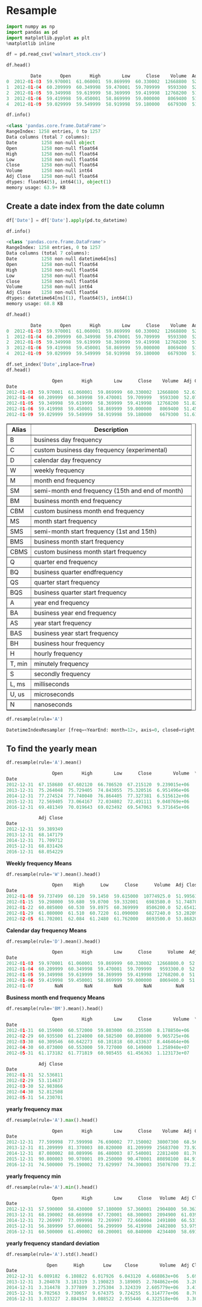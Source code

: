 Resample
===
```py
import numpy as np
import pandas as pd
import matplotlib.pyplot as plt
%matplotlib inline
```
```py
df = pd.read_csv('walmart_stock.csv')
```
```py
df.head()
```
```py
         Date       Open       High        Low      Close    Volume  Adj Close
0  2012-01-03  59.970001  61.060001  59.869999  60.330002  12668800  52.619235
1  2012-01-04  60.209999  60.349998  59.470001  59.709999   9593300  52.078475
2  2012-01-05  59.349998  59.619999  58.369999  59.419998  12768200  51.825539
3  2012-01-06  59.419998  59.450001  58.869999  59.000000   8069400  51.459220
4  2012-01-09  59.029999  59.549999  58.919998  59.180000   6679300  51.616215
```
```py
df.info()
```
```py
<class 'pandas.core.frame.DataFrame'>
RangeIndex: 1258 entries, 0 to 1257
Data columns (total 7 columns):
Date         1258 non-null object
Open         1258 non-null float64
High         1258 non-null float64
Low          1258 non-null float64
Close        1258 non-null float64
Volume       1258 non-null int64
Adj Close    1258 non-null float64
dtypes: float64(5), int64(1), object(1)
memory usage: 63.9+ KB
```
## Create a date index from the date column
```py
df['Date'] = df['Date'].apply(pd.to_datetime)
```
```py
df.info()
```
```py
<class 'pandas.core.frame.DataFrame'>
RangeIndex: 1258 entries, 0 to 1257
Data columns (total 7 columns):
Date         1258 non-null datetime64[ns]
Open         1258 non-null float64
High         1258 non-null float64
Low          1258 non-null float64
Close        1258 non-null float64
Volume       1258 non-null int64
Adj Close    1258 non-null float64
dtypes: datetime64[ns](1), float64(5), int64(1)
memory usage: 68.8 KB
```
```py
df.head()
```
```py
         Date       Open       High        Low      Close    Volume  Adj Close
0  2012-01-03  59.970001  61.060001  59.869999  60.330002  12668800  52.619235
1  2012-01-04  60.209999  60.349998  59.470001  59.709999   9593300  52.078475
2  2012-01-05  59.349998  59.619999  58.369999  59.419998  12768200  51.825539
3  2012-01-06  59.419998  59.450001  58.869999  59.000000   8069400  51.459220
4  2012-01-09  59.029999  59.549999  58.919998  59.180000   6679300  51.616215
```
```py
df.set_index('Date',inplace=True)
df.head()
```
```py
                 Open       High        Low      Close    Volume  Adj Close
Date                                                                       
2012-01-03  59.970001  61.060001  59.869999  60.330002  12668800  52.619235
2012-01-04  60.209999  60.349998  59.470001  59.709999   9593300  52.078475
2012-01-05  59.349998  59.619999  58.369999  59.419998  12768200  51.825539
2012-01-06  59.419998  59.450001  58.869999  59.000000   8069400  51.459220
2012-01-09  59.029999  59.549999  58.919998  59.180000   6679300  51.616215
```

<table border="1" class="docutils">
<colgroup>
<col width="13%" />
<col width="87%" />
</colgroup>
<thead valign="bottom">
<tr class="row-odd"><th class="head">Alias</th>
<th class="head">Description</th>
</tr>
</thead>
<tbody valign="top">
<tr class="row-even"><td>B</td>
<td>business day frequency</td>
</tr>
<tr class="row-odd"><td>C</td>
<td>custom business day frequency (experimental)</td>
</tr>
<tr class="row-even"><td>D</td>
<td>calendar day frequency</td>
</tr>
<tr class="row-odd"><td>W</td>
<td>weekly frequency</td>
</tr>
<tr class="row-even"><td>M</td>
<td>month end frequency</td>
</tr>
<tr class="row-odd"><td>SM</td>
<td>semi-month end frequency (15th and end of month)</td>
</tr>
<tr class="row-even"><td>BM</td>
<td>business month end frequency</td>
</tr>
<tr class="row-odd"><td>CBM</td>
<td>custom business month end frequency</td>
</tr>
<tr class="row-even"><td>MS</td>
<td>month start frequency</td>
</tr>
<tr class="row-odd"><td>SMS</td>
<td>semi-month start frequency (1st and 15th)</td>
</tr>
<tr class="row-even"><td>BMS</td>
<td>business month start frequency</td>
</tr>
<tr class="row-odd"><td>CBMS</td>
<td>custom business month start frequency</td>
</tr>
<tr class="row-even"><td>Q</td>
<td>quarter end frequency</td>
</tr>
<tr class="row-odd"><td>BQ</td>
<td>business quarter endfrequency</td>
</tr>
<tr class="row-even"><td>QS</td>
<td>quarter start frequency</td>
</tr>
<tr class="row-odd"><td>BQS</td>
<td>business quarter start frequency</td>
</tr>
<tr class="row-even"><td>A</td>
<td>year end frequency</td>
</tr>
<tr class="row-odd"><td>BA</td>
<td>business year end frequency</td>
</tr>
<tr class="row-even"><td>AS</td>
<td>year start frequency</td>
</tr>
<tr class="row-odd"><td>BAS</td>
<td>business year start frequency</td>
</tr>
<tr class="row-even"><td>BH</td>
<td>business hour frequency</td>
</tr>
<tr class="row-odd"><td>H</td>
<td>hourly frequency</td>
</tr>
<tr class="row-even"><td>T, min</td>
<td>minutely frequency</td>
</tr>
<tr class="row-odd"><td>S</td>
<td>secondly frequency</td>
</tr>
<tr class="row-even"><td>L, ms</td>
<td>milliseconds</td>
</tr>
<tr class="row-odd"><td>U, us</td>
<td>microseconds</td>
</tr>
<tr class="row-even"><td>N</td>
<td>nanoseconds</td>
</tr>
</tbody>
</table>

```py
df.resample(rule='A')
```
```py
DatetimeIndexResampler [freq=<YearEnd: month=12>, axis=0, closed=right, label=right, convention=start, base=0]
```
## To find the yearly mean
```py
df.resample(rule='A').mean()
```
```py
                 Open       High        Low      Close        Volume  \
Date                                                                   
2012-12-31  67.158680  67.602120  66.786520  67.215120  9.239015e+06   
2013-12-31  75.264048  75.729405  74.843055  75.320516  6.951496e+06   
2014-12-31  77.274524  77.740040  76.864405  77.327381  6.515612e+06   
2015-12-31  72.569405  73.064167  72.034802  72.491111  9.040769e+06   
2016-12-31  69.481349  70.019643  69.023492  69.547063  9.371645e+06   

            Adj Close  
Date                   
2012-12-31  59.389349  
2013-12-31  68.147179  
2014-12-31  71.709712  
2015-12-31  68.831426  
2016-12-31  68.054229  
```
**Weekly frequency Means**
```py
df.resample(rule='W').mean().head()
```
```py
                 Open    High      Low      Close      Volume  Adj Close
Date                                                                    
2012-01-08  59.737499  60.120  59.1450  59.615000  10774925.0  51.995617
2012-01-15  59.298000  59.680  59.0700  59.332001   6983580.0  51.748788
2012-01-22  60.085000  60.530  59.8975  60.369999   8506200.0  52.654120
2012-01-29  61.080000  61.510  60.7220  61.090000   6827240.0  53.282098
2012-02-05  61.702001  62.084  61.2480  61.762000   8693500.0  53.868209
```
**Calendar day frequency Means**
```py
df.resample(rule='D').mean().head()
```
```py
                 Open       High        Low      Close      Volume  Adj Close
Date                                                                         
2012-01-03  59.970001  61.060001  59.869999  60.330002  12668800.0  52.619235
2012-01-04  60.209999  60.349998  59.470001  59.709999   9593300.0  52.078475
2012-01-05  59.349998  59.619999  58.369999  59.419998  12768200.0  51.825539
2012-01-06  59.419998  59.450001  58.869999  59.000000   8069400.0  51.459220
2012-01-07        NaN        NaN        NaN        NaN         NaN        NaN
```
**Business month end frequency Means**
```py
df.resample(rule='BM').mean().head()
```
```py
                 Open       High        Low      Close        Volume  \
Date                                                                   
2012-01-31  60.159000  60.572000  59.803000  60.235500  8.178850e+06   
2012-02-29  60.935500  61.224000  60.582500  60.898000  9.965725e+06   
2012-03-30  60.309546  60.642273  60.101818  60.433637  8.446464e+06   
2012-04-30  60.073000  60.553000  59.727000  60.149000  1.258940e+07   
2012-05-31  61.173182  61.771819  60.985455  61.456363  1.123173e+07   

            Adj Close  
Date                   
2012-01-31  52.536811  
2012-02-29  53.114637  
2012-03-30  52.983866  
2012-04-30  52.812508  
2012-05-31  54.230701  
```
**yearly frequency max**
```py
df.resample(rule='A').max().head()
```
```py
                 Open       High        Low      Close    Volume  Adj Close
Date                                                                       
2012-12-31  77.599998  77.599998  76.690002  77.150002  38007300  68.568371
2013-12-31  81.209999  81.370003  80.820000  81.209999  25683700  73.929868
2014-12-31  87.080002  88.089996  86.480003  87.540001  22812400  81.707680
2015-12-31  90.800003  90.970001  89.250000  90.470001  80898100  84.914216
2016-12-31  74.500000  75.190002  73.629997  74.300003  35076700  73.233524
```
**yearly frequency min**
```py
df.resample(rule='A').min().head()
```
```py
                 Open       High        Low      Close   Volume  Adj Close
Date                                                                      
2012-12-31  57.590000  58.430000  57.180000  57.360001  2904800  50.363689
2013-12-31  68.190002  68.669998  67.720001  68.300003  2094900  61.039636
2014-12-31  72.269997  73.099998  72.269997  72.660004  2491800  66.531393
2015-12-31  56.389999  57.060001  56.299999  56.419998  2482800  53.975581
2016-12-31  60.500000  61.490002  60.200001  60.840000  4234400  58.691607
```
**yearly frequency standard deviation**
```py
df.resample(rule='A').std().head()
```
```py
               Open      High       Low     Close        Volume  Adj Close
Date                                                                       
2012-12-31  6.089182  6.108822  6.017926  6.043120  4.668863e+06   5.697610
2013-12-31  3.204078  3.181319  3.190823  3.189005  2.784862e+06   3.204453
2014-12-31  3.314478  3.377809  3.275304  3.324339  2.605779e+06   3.411498
2015-12-31  9.702563  9.730657  9.674375  9.724255  6.314777e+06   8.707636
2016-12-31  3.033227  2.884394  3.088522  2.955446  4.322518e+06   3.303628
```
<!--stackedit_data:
eyJoaXN0b3J5IjpbLTE3ODA3MzcxODddfQ==
-->